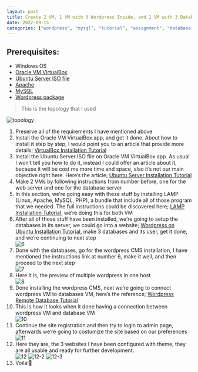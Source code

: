 ```yaml
---
layout: post
title: Create 2 VM, 1 VM with 3 Wordpress Inside, and 1 VM with 3 Databases Inside
date: 2022-09-15
categories: ["wordpress", "mysql", "tutorial", "assignment", "database security"]
---
```


## Prerequisites:
- Windows OS
- [Oracle VM VirtualBox](https://www.virtualbox.org/wiki/Downloads) 
- [Ubuntu Server ISO file](https://ubuntu.com/download/server) 
- [Apache](https://directory.apache.org/studio/download/download-linux.html)
- [MySQL](https://dev.mysql.com/downloads/mysql/)
- [Wordpress package](https://wordpress.org/download/)  

> This is the topology that I used  

![topology](https://github.com/wyebit/wyebit.github.io/blob/main/assets/images/posts/2022-09-15-create-2-VM-1-VM-with-3-wordpress%20inside-and-1-VM-with-3-databases-inside/topology.png?raw=true)

1.	Preserve all of the requirements I have mentioned above
2.	Install the Oracle VM VirtualBox app, and get it done. About how to install it step by step, I would point you to an article that provide more details; [VirtualBox Installation Tutorial](https://www.virtualbox.org/manual/ch02.html)
3.	Install the Ubuntu Server ISO file on Oracle VM VirtualBox app. As usual I won’t tell you how to do it, instead I could offer an article about it, because it will be cost me more time and space, also it’s not our main objective right here. Here’s the article; [Ubuntu Server Installation Tutorial](https://adinusa.id/content/post/blogs/panduan-install-ubuntu-server-di-virtualbox/)
4.	Make 2 VMs by following instructions from number before, one for the web server and one for the database server
5.	In this section, we’re going easy with these stuff by installing LAMP (Linux, Apache, MySQL, PHP), a bundle that include all of those program that we needed. The full instructions could be discovered here; [LAMP Installation Tutorial](https://www.digitalocean.com/community/tutorials/how-to-install-linux-apache-mysql-php-lamp-stack-on-ubuntu-22-04), we’re doing this for both VM
6.	After all of those stuff have been installed, we’re going to setup the databases in its server, we could go into a website; [Wordpress on Ubuntu Installation Tutorial](https://www.digitalocean.com/community/tutorials/install-wordpress-on-ubuntu), make 3 databases and its user, get it done, and we’re continuing to next step  
![6](https://github.com/wyebit/wyebit.github.io/blob/main/assets/images/posts/2022-09-15-create-2-VM-1-VM-with-3-wordpress%20inside-and-1-VM-with-3-databases-inside/6.png?raw=true)
7.	Done with the databases, go for the wordpress CMS installation, I have mentioned the instructions link at number 6, make it well, and then proceed to the next step  
![7](https://github.com/wyebit/wyebit.github.io/blob/main/assets/images/posts/2022-09-15-create-2-VM-1-VM-with-3-wordpress%20inside-and-1-VM-with-3-databases-inside/7.png?raw=true)
8.	Here it is, the preview of multiple wordpress in one host  
![8](https://github.com/wyebit/wyebit.github.io/blob/main/assets/images/posts/2022-09-15-create-2-VM-1-VM-with-3-wordpress%20inside-and-1-VM-with-3-databases-inside/8.png?raw=true)
9.	Done installing the wordpress CMS, next we’re going to connect wordpress VM to databases VM, here’s the reference; [Wordpress Remote Database Tutorial](https://www.linode.com/docs/guides/configure-wordpress-remote-database/)
10.	This is how it looks when it done having a connection between wordpress VM and database VM  
![10](https://github.com/wyebit/wyebit.github.io/blob/main/assets/images/posts/2022-09-15-create-2-VM-1-VM-with-3-wordpress%20inside-and-1-VM-with-3-databases-inside/10.png?raw=true)
11.	Continue the site registration and then try to login to admin page, afterwards we’re going to costumize the site based on our preferences  
![11](https://github.com/wyebit/wyebit.github.io/blob/main/assets/images/posts/2022-09-15-create-2-VM-1-VM-with-3-wordpress%20inside-and-1-VM-with-3-databases-inside/11.png?raw=true)
12.	Here they are, the 3 websites I have been configured with theme, they are all usable and ready for further development.  
![12](https://github.com/wyebit/wyebit.github.io/blob/main/assets/images/posts/2022-09-15-create-2-VM-1-VM-with-3-wordpress%20inside-and-1-VM-with-3-databases-inside/12.png?raw=true)
![12-2](https://github.com/wyebit/wyebit.github.io/blob/main/assets/images/posts/2022-09-15-create-2-VM-1-VM-with-3-wordpress%20inside-and-1-VM-with-3-databases-inside/12-2.png?raw=true)
![12-3](https://github.com/wyebit/wyebit.github.io/blob/main/assets/images/posts/2022-09-15-create-2-VM-1-VM-with-3-wordpress%20inside-and-1-VM-with-3-databases-inside/12-3.png?raw=true)
13.	Voila!:clap:
